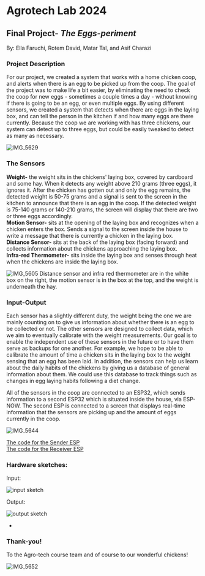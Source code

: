 # Agrotech Lab 2024 
## Final Project- *The Eggs-periment*
By: Ella Faruchi, Rotem David, Matar Tal, and Asif Charazi
### Project Description
For our project, we created a system that works with a home chicken coop, and alerts when there is an egg to be picked up from the coop.
The goal of the project was to make life a bit easier, by eliminating the need to check the coop for new eggs - sometimes a couple times a day - without knowing if there is going to be an egg, or even multiple eggs. By using different sensors, we created a system that detects when there are eggs in the laying box, and can tell the person in the kitchen if and how many eggs are there currently. Because the coop we are working with has three chickens, our system can detect up to three eggs, but could be easily tweaked to detect as many as necessary.

![IMG_5629](https://github.com/user-attachments/assets/38582a89-071e-4662-a452-a5daaf506b61)


### The Sensors
**Weight-** the weight sits in the chickens' laying box, covered by cardboard and some hay. When it detects any weight above 210 grams (three eggs), it ignores it. After the chicken has gotten out and only the egg remains, the detected weight is 50-75 grams and a signal is sent to the screen in the kitchen to announce that there is an egg in the coop. If the detected weight is 75-140 grams or 140-210 grams, the screen will display that there are two or three eggs accordingly.  
**Motion Sensor-** sits at the opening of the laying box and recognizes when a chicken enters the box. Sends a signal to the screen inside the house to write a message that there is currently a chicken in the laying box.  
**Distance Sensor-** sits at the back of the laying box (facing forward) and collects information about the chickens approaching the laying box.  
**Infra-red Thermometer-** sits inside the laying box and senses through heat when the chickens are inside the laying box.  

![IMG_5605](https://github.com/user-attachments/assets/c1049c27-5826-408a-97ec-08702865e763)
Distance sensor and infra red thermometer are in the white box on the right, the motion sensor is in the box at the top, and the weight is underneath the hay.

### Input-Output
Each sensor has a slightly different duty, the weight being the one we are mainly counting on to give us information about whether there is an egg to be collected or not. The other sensors are designed to collect data, which we aim to eventually calibrate with the weight measurements. Our goal is to enable the independent use of these sensors in the future or to have them serve as backups for one another. For example, we hope to be able to calibrate the amount of time a chicken sits in the laying box to the weight sensing that an egg has been laid. In addition, the sensors can help us learn about the daily habits of the chickens by giving us a database of general information about them. We could use this database to track things such as changes in egg laying habits following a diet change.

All of the sensors in the coop are connected to an ESP32, which sends information to a second ESP32 which is situated inside the house, via ESP-NOW. The second ESP is connected to a screen that displays real-time information that the sensors are picking up and the amount of eggs currently in the coop. 

![IMG_5644](https://github.com/user-attachments/assets/e49d8017-5211-42c5-917b-97d601263c79)


[The code for the Sender ESP](https://github.com/Ella-Faruchi/agrotech/blob/main/ESP_Sender.ino)  
[The code for the Receiver ESP](https://github.com/Ella-Faruchi/agrotech/blob/main/ESP_Receiver.ino)

### Hardware sketches:
Input:

![input sketch](https://github.com/user-attachments/assets/7934250a-13e3-408b-87c5-e1971fb023ad)

Output:

![output sketch](https://github.com/user-attachments/assets/5df3257c-9ba3-4e7f-8f5a-d00d49a56881)

*
### Thank-you!
To the Agro-tech course team and of course to our wonderful chickens!

![IMG_5652](https://github.com/user-attachments/assets/28709225-ed71-4de7-ad11-aa51c71fe38e)
